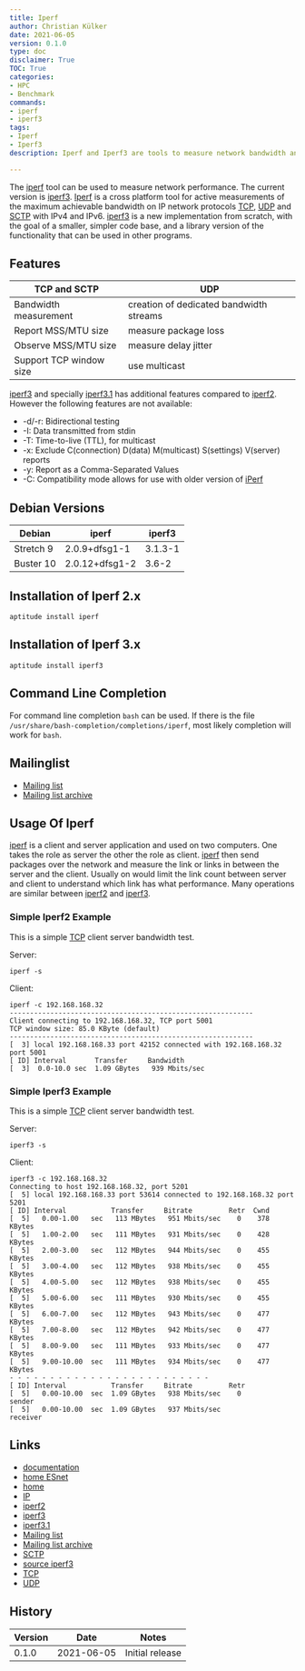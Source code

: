 ```yaml
---
title: Iperf
author: Christian Külker
date: 2021-06-05
version: 0.1.0
type: doc
disclaimer: True
TOC: True
categories:
- HPC
- Benchmark
commands:
- iperf
- iperf3
tags:
- Iperf
- Iperf3
description: Iperf and Iperf3 are tools to measure network bandwidth and other network  parameters

---
```


The [iperf] tool can be used to measure network performance. The current
version is [iperf3]. [Iperf] is a cross platform tool for active measurements
of the maximum achievable bandwidth on IP network protocols [TCP], [UDP] and
[SCTP] with IPv4 and IPv6. [iperf3] is a new implementation from scratch, with
the goal of a smaller, simpler code base, and a library version of the
functionality that can be used in other programs.

## Features

TCP and SCTP            | UDP
----------------------- | ----------------------
Bandwidth measurement   | creation of dedicated bandwidth streams
Report MSS/MTU size     | measure package loss
Observe MSS/MTU size    | measure delay jitter
Support TCP window size | use multicast

[iperf3] and specially [iperf3.1] has additional features compared to [iperf2]. However the following features
are not available:

- -d/-r: Bidirectional testing
- -I: Data transmitted from stdin
- -T: Time-to-live (TTL), for multicast
- -x: Exclude C(connection) D(data) M(multicast) S(settings) V(server) reports
- -y: Report as a Comma-Separated Values
- -C: Compatibility mode allows for use with older version of [iPerf]

## Debian Versions

Debian      | iperf          | iperf3
----------- | -------------- | ------
Stretch 9   | 2.0.9+dfsg1-1  | 3.1.3-1
Buster 10   | 2.0.12+dfsg1-2 | 3.6-2

## Installation of Iperf 2.x

```shell
aptitude install iperf
```

## Installation of Iperf 3.x

```shell
aptitude install iperf3
```

## Command Line Completion

For command line completion `bash` can be used. If there is the file
`/usr/share/bash-completion/completions/iperf`, most likely completion will
work for `bash`.

## Mailinglist

- [Mailing list]
- [Mailing list archive]

## Usage Of Iperf

[iperf] is a client  and server application and used on two computers. One
takes the role as server the other the role as client.  [iperf] then send
packages over the network and measure the link or links in between the server
and the client. Usually on would limit the link count between server and client
to understand which link has what performance. Many operations are similar
between [iperf2] and [iperf3].

### Simple Iperf2 Example

This is a simple [TCP] client server bandwidth test.

Server:

```shell
iperf -s
```

Client:

```shell
iperf -c 192.168.168.32
------------------------------------------------------------
Client connecting to 192.168.168.32, TCP port 5001
TCP window size: 85.0 KByte (default)
------------------------------------------------------------
[  3] local 192.168.168.33 port 42152 connected with 192.168.168.32 port 5001
[ ID] Interval       Transfer     Bandwidth
[  3]  0.0-10.0 sec  1.09 GBytes   939 Mbits/sec
```

### Simple Iperf3 Example

This is a simple [TCP] client server bandwidth test.

Server:

```shell
iperf3 -s
```

Client:

```shell
iperf3 -c 192.168.168.32
Connecting to host 192.168.168.32, port 5201
[  5] local 192.168.168.33 port 53614 connected to 192.168.168.32 port 5201
[ ID] Interval           Transfer     Bitrate         Retr  Cwnd
[  5]   0.00-1.00   sec   113 MBytes   951 Mbits/sec    0    378 KBytes
[  5]   1.00-2.00   sec   111 MBytes   931 Mbits/sec    0    428 KBytes
[  5]   2.00-3.00   sec   112 MBytes   944 Mbits/sec    0    455 KBytes
[  5]   3.00-4.00   sec   112 MBytes   938 Mbits/sec    0    455 KBytes
[  5]   4.00-5.00   sec   112 MBytes   938 Mbits/sec    0    455 KBytes
[  5]   5.00-6.00   sec   111 MBytes   930 Mbits/sec    0    455 KBytes
[  5]   6.00-7.00   sec   112 MBytes   943 Mbits/sec    0    477 KBytes
[  5]   7.00-8.00   sec   112 MBytes   942 Mbits/sec    0    477 KBytes
[  5]   8.00-9.00   sec   111 MBytes   933 Mbits/sec    0    477 KBytes
[  5]   9.00-10.00  sec   111 MBytes   934 Mbits/sec    0    477 KBytes
- - - - - - - - - - - - - - - - - - - - - - - - -
[ ID] Interval           Transfer     Bitrate         Retr
[  5]   0.00-10.00  sec  1.09 GBytes   938 Mbits/sec    0             sender
[  5]   0.00-10.00  sec  1.09 GBytes   937 Mbits/sec                  receiver

```

## Links

- [documentation]
- [home ESnet]
- [home]
- [IP]
- [iperf2]
- [iperf3]
- [iperf3.1]
- [Mailing list]
- [Mailing list archive]
- [SCTP]
- [source iperf3]
- [TCP]
- [UDP]

[documentation]: https://iperf.fr/iperf-doc.php
[home ESnet]: https://iperf.fr/
[home]: http://software.es.net/iperf/
[IP]: https://en.wikipedia.org/wiki/Internet_Protocol
[iperf]: http://software.es.net/iperf/
[iperf2]: https://sourceforge.net/projects/iperf2/
[iperf3]: http://software.es.net/iperf/
[iperf3.1]: http://software.es.net/iperf/
[Mailing list]: https://sourceforge.net/projects/iperf/lists/iperf-users
[Mailing list archive]: https://sourceforge.net/p/iperf/mailman/iperf-users/
[SCTP]: https://en.wikipedia.org/wiki/Stream_Control_Transmission_Protocol
[source iperf3]: https://github.com/esnet/iperf
[TCP]: https://en.wikipedia.org/wiki/Transmission_Control_Protocol
[UDP]: https://en.wikipedia.org/wiki/User_Datagram_Protocol

## History

| Version | Date       | Notes                                                |
| ------- | ---------- | ---------------------------------------------------- |
| 0.1.0   | 2021-06-05 | Initial release                                      |




